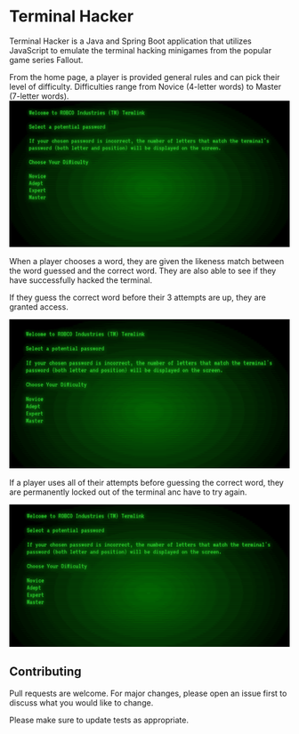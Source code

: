 # Terminal Hacker

Terminal Hacker is a Java and Spring Boot application that utilizes JavaScript to emulate the terminal hacking minigames from the popular game series Fallout.

From the home page, a player is provided general rules and can pick their level of difficulty. Difficulties range from Novice (4-letter words) to Master (7-letter words).
![gif displaying home page](/src/main/resources/static/img/home.gif)

When a player chooses a word, they are given the likeness match between the word guessed and the correct word. They are also able to see if they have successfully hacked the terminal. 

If they guess the correct word before their 3 attempts are up, they are granted access.

![gif displaying a successful round of the game](/src/main/resources/static/img/novice.gif)

If a player uses all of their attempts before guessing the correct word, they are permanently locked out of the terminal anc have to try again.

![gif displaying losing the game](/src/main/resources/static/img/master.gif)

## Contributing
Pull requests are welcome. For major changes, please open an issue first to discuss what you would like to change.

Please make sure to update tests as appropriate.